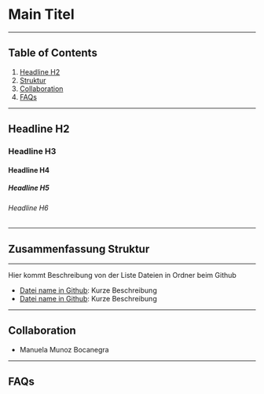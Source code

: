 # Main Titel
------------------
## Table of Contents
1. [Headline H2](#Headline_H2)
2. [Struktur](#Zusammenfassung_Struktur)
3. [Collaboration](#collaboration)
4. [FAQs](#faqs)
----------------
## Headline H2
### Headline H3
#### Headline H4 
##### Headline H5
###### Headline H6
------------------
## Zusammenfassung Struktur
***
Hier kommt Beschreibung von der Liste Dateien in Ordner beim Github
* [Datei name in Github](https://permalinkGithub.com): Kurze Beschreibung
* [Datei name in Github](https://permalinkGithub.com): Kurze Beschreibung

------------------------
## Collaboration

- Manuela Munoz Bocanegra
---
## FAQs


